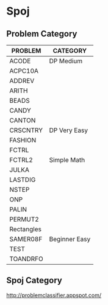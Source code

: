 Spoj
====

Problem     Category
-----------------

| PROBLEM     | CATEGORY        |
|-------------|-----------------|
| ACODE       | DP Medium       |
| ACPC10A     |                 |
| ADDREV      |                 |
| ARITH       |                 |
| BEADS       |                 |
| CANDY       |                 |
| CANTON      |                 |
| CRSCNTRY    | DP Very Easy    |
| FASHION     |                 |
| FCTRL       |                 |
| FCTRL2      | Simple Math     |
| JULKA       |                 |
| LASTDIG     |                 |
| NSTEP       |                 |
| ONP         |                 |
| PALIN       |                 | 
| PERMUT2     |                 |
| Rectangles  |                 |
| SAMER08F    | Beginner Easy   |
| TEST        |                 |
| TOANDRFO    |                 |


Spoj Category
------------
http://problemclassifier.appspot.com/